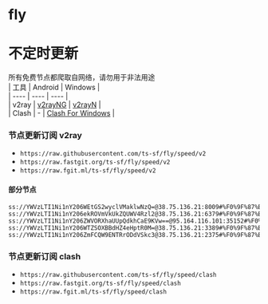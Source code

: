 # fly
# 不定时更新
所有免费节点都爬取自网络，请勿用于非法用途  
|  工具  | Android  | Windows  |  
|  ----  | ----   | ----  |  
| v2ray  | [v2rayNG](https://github.com/2dust/v2rayNG/releases) | [v2rayN](https://github.com/2dust/v2rayN/releases) |  
| Clash  | - | [Clash For Windows](https://github.com/2dust/clashN/releases) | 
  
### 节点更新订阅  v2ray
- `https://raw.githubusercontent.com/ts-sf/fly/speed/v2`  
- `https://raw.fastgit.org/ts-sf/fly/speed/v2`  
- `https://raw.fgit.ml/ts-sf/fly/speed/v2`  
#### 部分节点  
``` 
ss://YWVzLTI1Ni1nY206WEtGS2wyclVMaklwNzQ=@38.75.136.21:8009#%F0%9F%87%BA%F0%9F%87%B8US%E7%BE%8E%E5%9B%BD2%201.6MB%2Fs
ss://YWVzLTI1Ni1nY206ekROVmVkUkZQUWV4Rzl2@38.75.136.21:6379#%F0%9F%87%BA%F0%9F%87%B8US%E7%BE%8E%E5%9B%BD3%201.6MB%2Fs
ss://YWVzLTI1Ni1nY206ZWVORXhaUUpQdkhCaE9KVw==@95.164.116.101:35152#%F0%9F%87%BA%F0%9F%87%A6UA%E4%B9%8C%E5%85%8B%E5%85%B0%20315.5KB%2Fs
ss://YWVzLTI1Ni1nY206WTZSOXBBdHZ4eHptR0M=@38.75.136.21:3389#%F0%9F%87%BA%F0%9F%87%B8US%E7%BE%8E%E5%9B%BD10%201.6MB%2Fs
ss://YWVzLTI1Ni1nY206ZmFCQW9ENTRrODdVSkc3@38.75.136.21:2375#%F0%9F%87%BA%F0%9F%87%B8US%E7%BE%8E%E5%9B%BD12%201.6MB%2Fs
```
### 节点更新订阅  clash
- `https://raw.githubusercontent.com/ts-sf/fly/speed/clash`  
- `https://raw.fastgit.org/ts-sf/fly/speed/clash`  
- `https://raw.fgit.ml/ts-sf/fly/speed/clash`  


